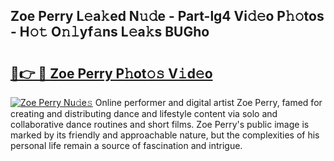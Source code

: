 ## Zoe Perry L𝚎a𝚔ed N𝚞𝚍e - Part-lg4 Vi𝚍𝚎o P𝚑𝚘tos - H𝚘𝚝 O𝚗𝚕yf𝚊ns L𝚎a𝚔s BUGho

# <h2><a href="http://kfexmub.oniu.top/?m=Zoe+Perry">🔗👉 🔴 Zoe Perry P𝚑ot𝚘𝚜 V𝚒d𝚎o</a></h2>

[![Zoe Perry Nu𝚍e𝚜](https://i.imgur.com/0qMVB7G.gif)](http://kfexmub.oniu.top/?m=Zoe+Perry)
Online performer and digital artist Zoe Perry, famed for creating and distributing dance and lifestyle content via solo and collaborative dance routines and short films. Zoe Perry's public image is marked by its friendly and approachable nature, but the complexities of his personal life remain a source of fascination and intrigue.  
